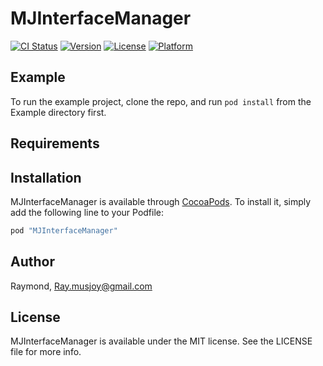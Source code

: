 # MJInterfaceManager

[![CI Status](http://img.shields.io/travis/Raymond/MJInterfaceManager.svg?style=flat)](https://travis-ci.org/Raymond/MJInterfaceManager)
[![Version](https://img.shields.io/cocoapods/v/MJInterfaceManager.svg?style=flat)](http://cocoapods.org/pods/MJInterfaceManager)
[![License](https://img.shields.io/cocoapods/l/MJInterfaceManager.svg?style=flat)](http://cocoapods.org/pods/MJInterfaceManager)
[![Platform](https://img.shields.io/cocoapods/p/MJInterfaceManager.svg?style=flat)](http://cocoapods.org/pods/MJInterfaceManager)

## Example

To run the example project, clone the repo, and run `pod install` from the Example directory first.

## Requirements

## Installation

MJInterfaceManager is available through [CocoaPods](http://cocoapods.org). To install
it, simply add the following line to your Podfile:

```ruby
pod "MJInterfaceManager"
```

## Author

Raymond, Ray.musjoy@gmail.com

## License

MJInterfaceManager is available under the MIT license. See the LICENSE file for more info.
